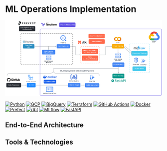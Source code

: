 # ML Operations Implementation

![Architecture](assets/images/architecture.png)

[![Python](https://img.shields.io/badge/python-3670A0?style=for-the-badge&logo=python&logoColor=white)](https://www.python.org/)
[![GCP](https://img.shields.io/badge/Google%20Cloud-4285F4?style=for-the-badge&logo=googlecloud&logoColor=white)](https://cloud.google.com/)
[![BigQuery](https://img.shields.io/badge/BigQuery-4285F4?style=for-the-badge&logo=googlecloud&logoColor=white)](https://cloud.google.com/bigquery)
[![Terraform](https://img.shields.io/badge/Terraform-5835CC?style=for-the-badge&logo=terraform&logoColor=white)](https://www.terraform.io/)
[![GitHub Actions](https://img.shields.io/badge/GitHub%20Actions-2671E5?style=for-the-badge&logo=githubactions&logoColor=white)](https://github.com/features/actions)
[![Docker](https://img.shields.io/badge/Docker-0db7ed?style=for-the-badge&logo=docker&logoColor=white)](https://www.docker.com/)
[![Prefect](https://img.shields.io/badge/Prefect-3E4DD9?style=for-the-badge&logo=prefect&logoColor=white)](https://www.prefect.io/)
[![dbt](https://img.shields.io/badge/dbt-FF694B?style=for-the-badge&logo=dbt&logoColor=white)](https://www.getdbt.com/)
[![MLflow](https://img.shields.io/badge/MLflow-007ACC?style=for-the-badge&logo=mlflow&logoColor=white)](https://mlflow.org/)
[![FastAPI](https://img.shields.io/badge/FastAPI-00C7B7?style=for-the-badge&logo=fastapi&logoColor=white)](https://fastapi.tiangolo.com/)

## End-to-End Architecture

## Tools & Technologies
